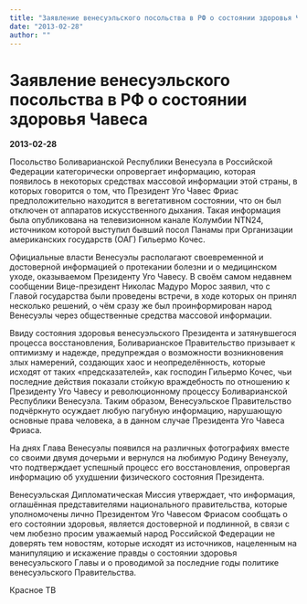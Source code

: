 ```yaml
---
title: "Заявление венесуэльского посольства в РФ о состоянии здоровья Чавеса"
date: "2013-02-28"
author: ""
---
```


# Заявление венесуэльского посольства в РФ о состоянии здоровья Чавеса

**2013-02-28** 

Посольство Боливарианской Республики Венесуэла в Российской Федерации категорически опровергает информацию, которая появилось в некоторых средствах массовой информации этой страны, в которых говорится о том, что Президент Уго Чавес Фриас предположительно находится в вегетативном состоянии, что он был отключен от аппаратов искусственного дыхания. Такая информация была опубликована на телевизионном канале Колумбии NTN24, источником которой выступил бывший посол Панамы при Организации американских государств (ОАГ) Гильермо Кочес.

Официальные власти Венесуэлы располагают своевременной и достоверной информацией о протекании болезни и о медицинском уходе, оказываемом Президенту Уго Чавесу. В своём самом недавнем сообщении Вице-президент Николас Мадуро Морос заявил, что с Главой государства были проведены встречи, в ходе которых он принял несколько решений, о чём сразу же был проинформирован народ Венесуэлы через общественные средства массовой информации.

Ввиду состояния здоровья венесуэльского Президента и затянувшегося процесса восстановления, Боливарианское Правительство призывает к оптимизму и надежде, предупреждая о возможности возникновения злых намерений, создающих хаос и неопределённость, которые исходят от таких «предсказателей», как господин Гильермо Кочес, чьи последние действия показали стойкую враждебность по отношению к Президенту Уго Чавесу и революционному процессу Боливарианской Республики Венесуэла. Таким образом, Венесуэльское Правительство подчёркнуто осуждает любую пагубную информацию, нарушающую основные права человека, а в данном случае Президента Уго Чавеса Фриаса.

На днях Глава Венесуэлы появился на различных фотографиях вместе со своими двумя дочерьми и вернулся на любимую Родину Венеуэлу, что подтверждает успешный процесс его восстановления, опровергая информацию об ухудшении физического состояния Президента.

Венесуэльская Дипломатическая Миссия утверждает, что информация, оглашённая представителями национального правительства, которые уполномочены лично Президентом Уго Чавесом Фриасом сообщать о его состоянии здоровья, является достоверной и подлинной, в связи с чем любезно просим уважаемый народ Российской Федерации не доверять тем новостям, которые исходят из источников, нацеленным на манипуляцию и искажение правды о состоянии здоровья венесуэльского Главы и о проводимой за последние годы политике венесуэльского Правительства.

Красное ТВ